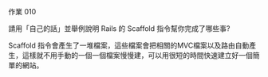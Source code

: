 作業 010

請用「自己的話」並舉例說明 Rails 的 Scaffold 指令幫你完成了哪些事?   
   
   
Scaffold 指令會產生了一堆檔案，這些檔案會把相關的MVC檔案以及路由自動產生，這樣就不用手動的一個一個檔案慢慢建，可以用很短的時間快速建立好一個簡單的網站。
